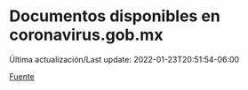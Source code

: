 # Documentos disponibles en coronavirus.gob.mx

Última actualización/Last update: 2022-01-23T20:51:54-06:00

 [Fuente](https://coronavirus.gob.mx/)

